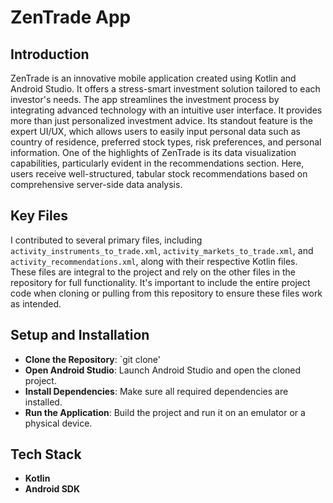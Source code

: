 # ZenTrade App

## Introduction
ZenTrade is an innovative mobile application created using Kotlin and Android Studio. It offers a stress-smart investment solution tailored to each investor's needs. The app streamlines the investment process by integrating advanced technology with an intuitive user interface. It provides more than just personalized investment advice. Its standout feature is the expert UI/UX, which allows users to easily input personal data such as country of residence, preferred stock types, risk preferences, and personal information. One of the highlights of ZenTrade is its data visualization capabilities, particularly evident in the recommendations section. Here, users receive well-structured, tabular stock recommendations based on comprehensive server-side data analysis.

## Key Files
I contributed to several primary files, including `activity_instruments_to_trade.xml`, `activity_markets_to_trade.xml`, and `activity_recommendations.xml`, along with their respective Kotlin files. These files are integral to the project and rely on the other files in the repository for full functionality. It's important to include the entire project code when cloning or pulling from this repository to ensure these files work as intended.

## Setup and Installation
- **Clone the Repository**: `git clone'
- **Open Android Studio**: Launch Android Studio and open the cloned project.
- **Install Dependencies**: Make sure all required dependencies are installed.
- **Run the Application**: Build the project and run it on an emulator or a physical device.

## Tech Stack
- **Kotlin**
- **Android SDK**
